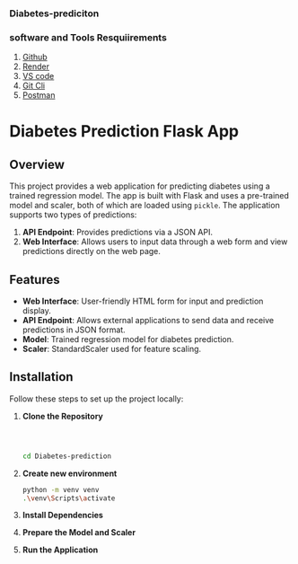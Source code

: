 ### Diabetes-prediciton

### software and Tools Resquiirements

1. [Github](https://github.com)
2. [Render](https://render.com)
3. [VS code](https://code.visualstudio.com/)
4. [Git Cli](https://git-scm.com/)
5. [Postman](https://www.postman.com)
# Diabetes Prediction Flask App

## Overview

This project provides a web application for predicting diabetes using a trained regression model. The app is built with Flask and uses a pre-trained model and scaler, both of which are loaded using `pickle`. The application supports two types of predictions:

1. **API Endpoint**: Provides predictions via a JSON API.
2. **Web Interface**: Allows users to input data through a web form and view predictions directly on the web page.

## Features

- **Web Interface**: User-friendly HTML form for input and prediction display.
- **API Endpoint**: Allows external applications to send data and receive predictions in JSON format.
- **Model**: Trained regression model for diabetes prediction.
- **Scaler**: StandardScaler used for feature scaling.

## Installation

Follow these steps to set up the project locally:

1. **Clone the Repository**

   ```bash
   
   
   
   cd Diabetes-prediction

2.  **Create new environment**
    ```bash
    python -m venv venv
    .\venv\Scripts\activate

3.  **Install Dependencies**
     
5.  **Prepare the Model and Scaler**
6.  **Run the Application**
